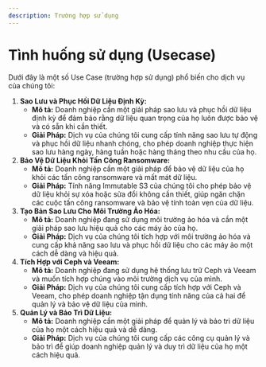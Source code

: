 ```yaml
---
description: Trường hợp sử dụng
---
```


# Tình huống sử dụng (Usecase)

Dưới đây là một số Use Case (trường hợp sử dụng) phổ biến cho dịch vụ của chúng tôi:

1. **Sao Lưu và Phục Hồi Dữ Liệu Định Kỳ:**
   * **Mô tả:** Doanh nghiệp cần một giải pháp sao lưu và phục hồi dữ liệu định kỳ để đảm bảo rằng dữ liệu quan trọng của họ luôn được bảo vệ và có sẵn khi cần thiết.
   * **Giải Pháp:** Dịch vụ của chúng tôi cung cấp tính năng sao lưu tự động và phục hồi dữ liệu nhanh chóng, cho phép doanh nghiệp thực hiện sao lưu hàng ngày, hàng tuần hoặc hàng tháng theo nhu cầu của họ.
2. **Bảo Vệ Dữ Liệu Khỏi Tấn Công Ransomware:**
   * **Mô tả:** Doanh nghiệp cần một giải pháp để bảo vệ dữ liệu của họ khỏi các tấn công ransomware và mất mát dữ liệu.
   * **Giải Pháp:** Tính năng Immutable S3 của chúng tôi cho phép bảo vệ dữ liệu khỏi sự xóa hoặc sửa đổi không cần thiết, giúp ngăn chặn các cuộc tấn công ransomware và bảo vệ tính toàn vẹn của dữ liệu.
3. **Tạo Bản Sao Lưu Cho Môi Trường Ảo Hóa:**
   * **Mô tả:** Doanh nghiệp đang sử dụng môi trường ảo hóa và cần một giải pháp sao lưu hiệu quả cho các máy ảo của họ.
   * **Giải Pháp:** Dịch vụ của chúng tôi tích hợp với môi trường ảo hóa và cung cấp khả năng sao lưu và phục hồi dữ liệu cho các máy ảo một cách dễ dàng và hiệu quả.
4. **Tích Hợp với Ceph và Veeam:**
   * **Mô tả:** Doanh nghiệp đang sử dụng hệ thống lưu trữ Ceph và Veeam và muốn tích hợp chúng vào môi trường dịch vụ của mình.
   * **Giải Pháp:** Dịch vụ của chúng tôi cung cấp tích hợp với Ceph và Veeam, cho phép doanh nghiệp tận dụng tính năng của cả hai để quản lý và bảo vệ dữ liệu của mình.
5. **Quản Lý và Bảo Trì Dữ Liệu:**
   * **Mô tả:** Doanh nghiệp cần một giải pháp để quản lý và bảo trì dữ liệu của họ một cách hiệu quả và dễ dàng.
   * **Giải Pháp:** Dịch vụ của chúng tôi cung cấp các công cụ quản lý và bảo trì để giúp doanh nghiệp quản lý và duy trì dữ liệu của họ một cách hiệu quả.
